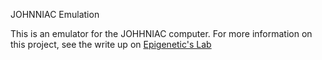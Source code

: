 JOHNNIAC Emulation

This is an emulator for the JOHHNIAC computer. For more information on this project, see the write up on [Epigenetic's Lab](https://epigeneticslab.net)
